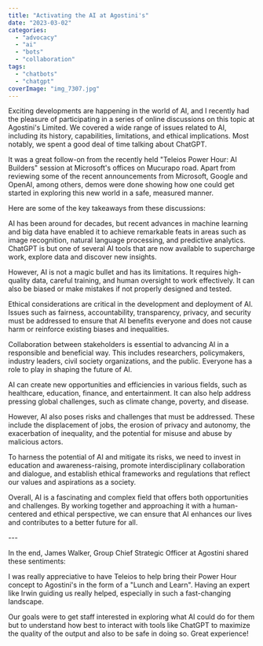```yaml
---
title: "Activating the AI at Agostini's"
date: "2023-03-02"
categories: 
  - "advocacy"
  - "ai"
  - "bots"
  - "collaboration"
tags: 
  - "chatbots"
  - "chatgpt"
coverImage: "img_7307.jpg"
---
```


Exciting developments are happening in the world of AI, and I recently had the pleasure of participating in a series of online discussions on this topic at Agostini's Limited. We covered a wide range of issues related to AI, including its history, capabilities, limitations, and ethical implications. Most notably, we spent a good deal of time talking about ChatGPT.

It was a great follow-on from the recently held "Teleios Power Hour: AI Builders" session at Microsoft's offices on Mucurapo road. Apart from reviewing some of the recent announcements from Microsoft, Google and OpenAI, among others, demos were done showing how one could get started in exploring this new world in a safe, measured manner.

Here are some of the key takeaways from these discussions:

AI has been around for decades, but recent advances in machine learning and big data have enabled it to achieve remarkable feats in areas such as image recognition, natural language processing, and predictive analytics. ChatGPT is but one of several AI tools that are now available to supercharge work, explore data and discover new insights.

However, AI is not a magic bullet and has its limitations. It requires high-quality data, careful training, and human oversight to work effectively. It can also be biased or make mistakes if not properly designed and tested.

Ethical considerations are critical in the development and deployment of AI. Issues such as fairness, accountability, transparency, privacy, and security must be addressed to ensure that AI benefits everyone and does not cause harm or reinforce existing biases and inequalities.

Collaboration between stakeholders is essential to advancing AI in a responsible and beneficial way. This includes researchers, policymakers, industry leaders, civil society organizations, and the public. Everyone has a role to play in shaping the future of AI.

AI can create new opportunities and efficiencies in various fields, such as healthcare, education, finance, and entertainment. It can also help address pressing global challenges, such as climate change, poverty, and disease.

However, AI also poses risks and challenges that must be addressed. These include the displacement of jobs, the erosion of privacy and autonomy, the exacerbation of inequality, and the potential for misuse and abuse by malicious actors.

To harness the potential of AI and mitigate its risks, we need to invest in education and awareness-raising, promote interdisciplinary collaboration and dialogue, and establish ethical frameworks and regulations that reflect our values and aspirations as a society.

Overall, AI is a fascinating and complex field that offers both opportunities and challenges. By working together and approaching it with a human-centered and ethical perspective, we can ensure that AI enhances our lives and contributes to a better future for all.

\---

In the end, James Walker, Group Chief Strategic Officer at Agostini shared these sentiments:

I was really appreciative to have Teleios to help bring their Power Hour concept to Agostini's in the form of a "Lunch and Learn". Having an expert like Irwin guiding us really helped, especially in such a fast-changing landscape.

Our goals were to get staff interested in exploring what AI could do for them but to understand how best to interact with tools like ChatGPT to maximize the quality of the output and also to be safe in doing so. Great experience!
